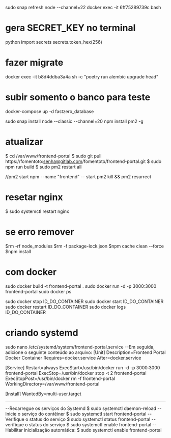 sudo snap refresh node --channel=22
docker exec -it 6ff75289739c bash

# gera SECRET_KEY no terminal
python
import secrets
secrets.token_hex(256)

# fazer migrate
docker exec -it b8d4ddba3a4a sh -c "poetry run alembic upgrade head"

# subir somento o banco para teste
docker-compose up -d fastzero_database

sudo snap install node --classic --channel=20
npm install pm2 -g


# atualizar 
$ cd /var/www/frontend-portal
$ sudo git pull https://fomentoto:senha@gitlab.com/fomentoto/frontend-portal.git
$ sudo npm run build
$ sudo pm2 restart all

//pm2 start npm --name "frontend" -- start
pm2 kill && pm2 resurrect
# resetar nginx
$ sudo systemctl restart nginx

# se erro remover 
$rm -rf node_modules
$rm -f package-lock.json
$npm cache clean --force
$npm install


# com docker
sudo docker build -t frontend-portal .
sudo docker run -d -p 3000:3000 frontend-portal
sudo docker ps


sudo docker stop ID_DO_CONTAINER
sudo docker start ID_DO_CONTAINER
sudo docker restart ID_DO_CONTAINER
sudo docker logs ID_DO_CONTAINER

# criando systemd
sudo nano /etc/systemd/system/frontend-portal.service
--Em seguida, adicione o seguinte conteúdo ao arquivo:
[Unit]
Description=Frontend Portal Docker Container
Requires=docker.service
After=docker.service

[Service]
Restart=always
ExecStart=/usr/bin/docker run -d -p 3000:3000 frontend-portal
ExecStop=/usr/bin/docker stop -t 2 frontend-portal
ExecStopPost=/usr/bin/docker rm -f frontend-portal
WorkingDirectory=/var/www/frontend-portal

[Install]
WantedBy=multi-user.target



---------------
--Recarregue os serviços do Systemd
$ sudo systemctl daemon-reload
--Inicie o serviço do contêiner
$ sudo systemctl start frontend-portal
--Verifique o status do serviço
$ sudo systemctl status frontend-portal
--verifique o status do serviço
$ sudo systemctl enable frontend-portal
--Habilitar inicialização automática:
$ sudo systemctl enable frontend-portal